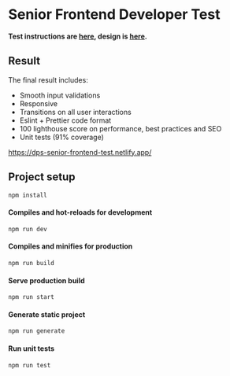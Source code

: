 # Senior Frontend Developer Test

**Test instructions are [here](./INSTRUCTIONS.md), design is [here](https://www.figma.com/proto/VU2BJHrMmoSEdQmMa1EbYP/Front-end-Test?node-id=451%3A336&viewport=767%2C416%2C0.5802898406982422&scaling=min-zoom).**


## Result

The final result includes:
- Smooth input validations
- Responsive
- Transitions on all user interactions
- Eslint + Prettier code format
- 100 lighthouse score on performance, best practices and SEO
- Unit tests (91% coverage)

https://dps-senior-frontend-test.netlify.app/

## Project setup
```
npm install
```

#### Compiles and hot-reloads for development
```
npm run dev
```

#### Compiles and minifies for production
```
npm run build
```

#### Serve production build
```
npm run start
```

#### Generate static project
```
npm run generate
```

#### Run unit tests
```
npm run test
```
